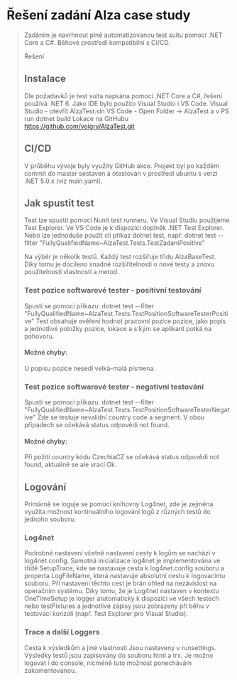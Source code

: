 # Řešení zadání Alza case study
> Zadáním je navrhnout plně automatizovanou test suitu pomocí .NET Core a C#. Běhové prostředí
kompatibilní s CI/CD.
>
> Řešení 
>
> ## Instalace
> Dle požadavků je test suita napsána pomocí .NET Core a C#, řešení používá .NET 6. Jako IDE bylo použito Visual Studio i VS Code. 
> Visual Studio - otevřít AlzaTest.sln
> VS Code - Open Folder -> AlzaTest a v PS run dotnet build
> Lokace na GitHubu https://github.com/voigry/AlzaTest.git
> ## CI/CD
> V průběhu vývoje byly využity GitHub akce. Projekt byl po každém commit do master sestaven a otestován v prostředí ubuntu s verzí .NET 5.0.x (viz main.yaml). 
> ## Jak spustit test
> Test lze spustit pomocí Nunit test runneru. Ve Visual Studiu použijeme Test Explorer. Ve VS Code je k dispozici doplněk .NET Test Explorer. Nebo lze jednoduše použít cli příkaz dotnet test, např: dotnet test --filter "FullyQualifiedName~AlzaTest.Tests.TestZadaniPositive"
>
> Na výběr je několik testů. Každý test rozšiřuje třídu AlzaBaseTest. Díky tomu je docíleno snadné rozšiřitelnosti o nové testy a znovu použitelnosti vlastností a metod. 
> ### Test pozice softwarové tester - positivní testování
> Spustí se pomocí příkazu: dotnet test --filter "FullyQualifiedName~AlzaTest.Tests.TestPositionSoftwareTesterPositive"
> Test obsahuje ověření hodnot pracovní pozice pozice, jako popis a jednotlivé položky pozice, lokace a s kým se aplikant potká na pohovoru.
> #### Možné chyby:
> U popisu pozice nesedí velká-malá písmena.
> ### Test pozice softwarové tester - negativní testování
> Spustí se pomocí příkazu: dotnet test --filter "FullyQualifiedName~AlzaTest.Tests.TestPositionSoftwareTesterNegative"
> Zde se testuje nevalidní country code a segment. V obou případech se očekává status odpovědi not found.
> #### Možné chyby:
> Při požití country kódu CzechiaCZ se očekává status odpovědi not found, aktuálně se ale vrací Ok.
>## Logování
> Primárně se loguje se pomocí knihovny Log4net, zde je zejména využita možnost kontinuálního logování logů z různých testů do jednoho souboru. 
> ### Log4net
> Podrobné nastavení včetně nastavení cesty k logům se nachází v log4net.config. Samotná inicializace log4net je implementována ve třídě SetupTrace, kde se nastavuje cesta k log4net.config souboru a properta LogFileName, která nastavuje absolutní cestu k logovacímu souboru. Při nastavení těchto cest je brán ohled na nezávislost na operačním systému. Díky tomu, že je Log4net nastaven v kontextu OneTimeSetup je logger atutomaticky k dispozici ve všech testech nebo testFixtures a jednotlivé zápisy jsou zobrazeny při běhu v testovací konzoli (např. Test Explorer pro Visual Studio). 
> ### Trace a další Loggers
> Cesta k výsledkům a jiné vlastnosti Jsou nastaveny v runsettings. Výsledky testů jsou zapisovány do souboru html a trx. Je možno logovat i do console, nicméně tuto možnost ponechávám zakomentovanou.
